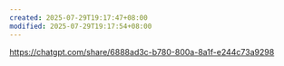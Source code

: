 ```yaml
---
created: 2025-07-29T19:17:47+08:00
modified: 2025-07-29T19:17:54+08:00
---
```


https://chatgpt.com/share/6888ad3c-b780-800a-8a1f-e244c73a9298
